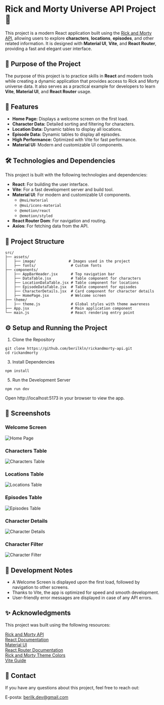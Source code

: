 # Rick and Morty Universe API Project 🌌

This project is a modern React application built using the [Rick and Morty API](https://rickandmortyapi.com/), allowing users to explore **characters**, **locations**, **episodes**, and other related information. It is designed with **Material UI**, **Vite**, and **React Router**, providing a fast and elegant user interface.


## 🎯 Purpose of the Project

The purpose of this project is to practice skills in **React** and modern tools while creating a dynamic application that provides access to Rick and Morty universe data. It also serves as a practical example for developers to learn **Vite**, **Material UI**, and **React Router** usage.


## 🚀 Features

- **Home Page:** Displays a welcome screen on the first load.
- **Character Data:** Detailed sorting and filtering for characters. 
- **Location Data:** Dynamic tables to display all locations.  
- **Episode Data:** Dynamic tables to display all episodes. 
- **High Performance:** Optimized with Vite for fast performance.  
- **Material UI:** Modern and customizable UI components.  



## 🛠️ Technologies and Dependencies

This project is built with the following technologies and dependencies:

- **React**: For building the user interface.  
- **Vite**: For a fast development server and build tool.  
- **Material UI**: For modern and customizable UI components.  
  - `@mui/material`  
  - `@mui/icons-material`  
  - `@emotion/react`  
  - `@emotion/styled`  
- **React Router Dom**: For navigation and routing.  
- **Axios**: For fetching data from the API.  




## 📂 Project Structure

```plaintext
src/
├── assets/
│   ├── image/               # Images used in the project
│   ├── fonts/                # Custom fonts
├── components/
│   ├── AppBarHeader.jsx      # Top navigation bar
│   ├── DataTable.jsx         # Table component for characters
│   ├── LocationDataTable.jsx # Table component for locations
│   ├── EpisodeDataTable.jsx  # Table component for episodes
│   ├── CharacterDetails.jsx  # Card component for character details
│   ├── HomePage.jsx          # Welcome screen
├── theme/
│   ├── theme.js              # Global styles with theme awareness
├── App.jsx                   # Main application component
└── main.js                   # React rendering entry point

```

## ⚙️ Setup and Running the Project

1. Clone the Repository
```
git clone https://github.com/berilkln/rickandmorty-api.git
cd rickandmorty
```
3. Install Dependencies
```
npm install
```
5. Run the Development Server
```
npm run dev
```
Open http://localhost:5173 in your browser to view the app.

## 📸 Screenshots

### Welcome Screen
![Home Page](screenshots/img-homepage.png)
### Characters Table   
![Characters Table](screenshots/img-character-table.png)
### Locations Table
![Locations Table](screenshots/img-location-table.png)
### Episodes Table   
![Episodes Table](screenshots/img-episodes-table.png)
### Character Details   
![Character Details](screenshots/img-character-details.png)
### Character Filter   
![Character Filter](screenshots/img-character-filter.png)




## 🚧 Development Notes

- A Welcome Screen is displayed upon the first load, followed by navigation to other screens.
- Thanks to Vite, the app is optimized for speed and smooth development.
- User-friendly error messages are displayed in case of any API errors.



## ✨ Acknowledgments

This project was built using the following resources:

[Rick and Morty API](https://rickandmortyapi.com/)  
[React Documentation](https://react.dev)  
[Material UI ](https://mui.com/)  
[React Router Documentation](https://reactrouter.com/home)   
[Rick and Morty Theme Colors](https://colorswall.com/palette/243091)   
[Vite Guide](https://vite.dev/guide/)


## 📧 Contact

If you have any questions about this project, feel free to reach out:

E-posta: berilk.dev@gmail.com


